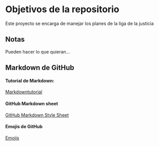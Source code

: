 # Objetivos de la repositorio

Este proyecto se encarga de manejar los planes de la liga de la justicia


## Notas
Pueden hacer lo que quieran...

## Markdown de GitHub

#### Tutorial de Markdown:
[Markdowntutorial](http://www.markdowntutorial.com/)


#### GitHub Markdown sheet
[GitHub Markdown Style Sheet](https://guides.github.com/pdfs/markdown-cheatsheet-online.pdf)


#### Emojis de GitHub
[Emojis](https://www.webpagefx.com/tools/emoji-cheat-sheet/)

